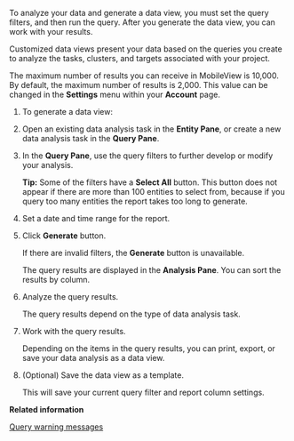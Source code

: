 To analyze your data and generate a data view, you must set the query filters, and then run the query. After you generate the data view, you can work with your results.

Customized data views present your data based on the queries you create to analyze the tasks, clusters, and targets associated with your project.

The maximum number of results you can receive in MobileView is 10,000. By default, the maximum number of results is 2,000. This value can be changed in the **Settings** menu within your **Account** page.

1.  To generate a data view:
2.  Open an existing data analysis task in the **Entity Pane**, or create a new data analysis task in the **Query Pane**.

3.  In the **Query Pane**, use the query filters to further develop or modify your analysis.

    **Tip:** Some of the filters have a **Select All** button. This button does not appear if there are more than 100 entities to select from, because if you query too many entities the report takes too long to generate.

4.  Set a date and time range for the report.

5.  Click **Generate** button.

    If there are invalid filters, the **Generate** button is unavailable.

    The query results are displayed in the **Analysis Pane**. You can sort the results by column.

6.  Analyze the query results.

    The query results depend on the type of data analysis task.

7.  Work with the query results.

    Depending on the items in the query results, you can print, export, or save your data analysis as a data view.

8.  \(Optional\) Save the data view as a template.

    This will save your current query filter and report column settings.


**Related information**  

[Query warning messages]()

